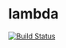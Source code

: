 # lambda

[![Build Status](https://travis-ci.com/KyoriPowered/lambda.svg?branch=master)](https://travis-ci.com/KyoriPowered/lambda)
